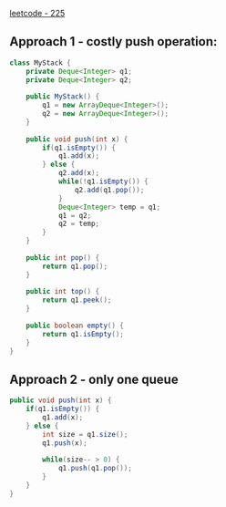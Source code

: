 [leetcode - 225](https://leetcode.com/problems/implement-stack-using-queues/)

## Approach 1 - costly push operation:

```java
class MyStack {
    private Deque<Integer> q1;
    private Deque<Integer> q2;
    
    public MyStack() {
        q1 = new ArrayDeque<Integer>();
        q2 = new ArrayDeque<Integer>();
    }
    
    public void push(int x) {
        if(q1.isEmpty()) {
            q1.add(x);
        } else {
            q2.add(x);
            while(!q1.isEmpty()) {
                q2.add(q1.pop());
            }
            Deque<Integer> temp = q1;
            q1 = q2;
            q2 = temp;
        }
    }
    
    public int pop() {
        return q1.pop();
    }
    
    public int top() {
        return q1.peek();
    }
    
    public boolean empty() {
        return q1.isEmpty();
    }
}
```

## Approach 2 - only one queue

```java
public void push(int x) {
    if(q1.isEmpty()) {
        q1.add(x);
    } else {
        int size = q1.size();
        q1.push(x);
        
        while(size-- > 0) {
            q1.push(q1.pop());
        }
    }
}
```